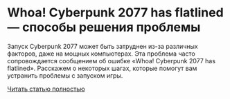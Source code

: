 # Whoa! Cyberpunk 2077 has flatlined — способы решения проблемы



Запуск Cyberpunk 2077 может быть затруднен из-за различных факторов, даже на мощных компьютерах. Эта проблема часто сопровождается сообщением об ошибке «Whoa! Cyberpunk 2077 has flatlined». Расскажем о некоторых шагах, которые помогут вам устранить проблемы с запуском игры.

[Читать статью полностью](https://xyberbara.com/gaming/whoa-cyberpunk-2077-has-flatlined/)
